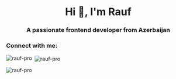 <h1 align="center">Hi 👋, I'm Rauf</h1>
<h3 align="center">A passionate frontend developer from Azerbaijan</h3>

<h3 align="left">Connect with me:</h3>
<p align="left">
</p>

<p><img align="left" src="https://github-readme-stats.vercel.app/api/top-langs?username=rauf-pro&show_icons=true&locale=en&layout=compact" alt="rauf-pro" /></p>

<p>&nbsp;<img align="center" src="https://github-readme-stats.vercel.app/api?username=rauf-pro&show_icons=true&locale=en" alt="rauf-pro" /></p>

<p><img align="center" src="https://github-readme-streak-stats.herokuapp.com/?user=rauf-pro&" alt="rauf-pro" /></p>
